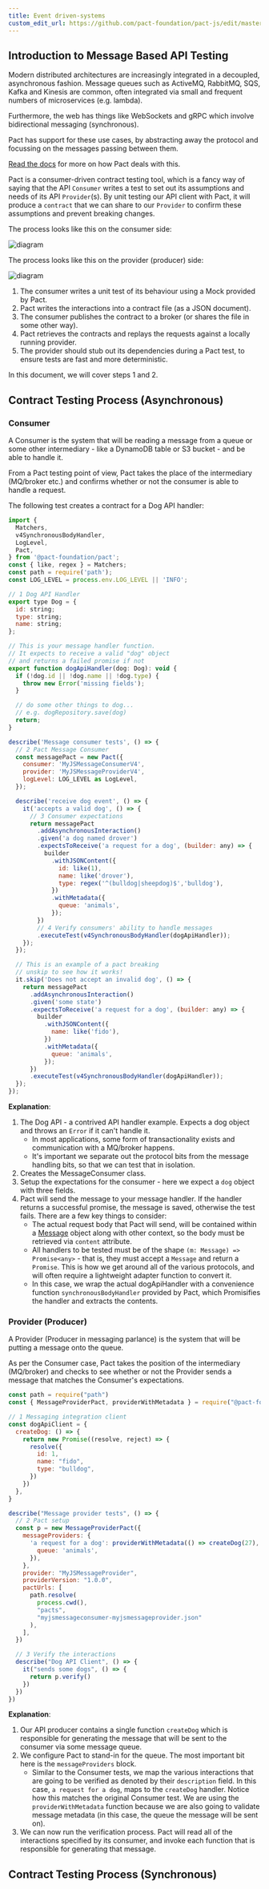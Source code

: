 ```yaml
---
title: Event driven-systems
custom_edit_url: https://github.com/pact-foundation/pact-js/edit/master/docs/messages.md
---
```

<!-- This file has been synced from the pact-foundation/pact-js repository. Please do not edit it directly. The URL of the source file can be found in the custom_edit_url value above -->

## Introduction to Message Based API Testing

Modern distributed architectures are increasingly integrated in a decoupled, asynchronous fashion. Message queues such as ActiveMQ, RabbitMQ, SQS, Kafka and Kinesis are common, often integrated via small and frequent numbers of microservices (e.g. lambda).

Furthermore, the web has things like WebSockets and gRPC which involve bidirectional messaging (synchronous).

Pact has support for these use cases, by abstracting away the protocol and focussing on the messages passing between them.

[Read the docs](https://docs.pact.io/getting_started/how_pact_works#non-http-testing-message-pact) for more on how Pact deals with this.


Pact is a consumer-driven contract testing tool, which is a fancy way of saying that the API `Consumer` writes a test to set out its assumptions and needs of its API `Provider`(s). By unit testing our API client with Pact, it will produce a `contract` that we can share to our `Provider` to confirm these assumptions and prevent breaking changes.

The process looks like this on the consumer side:

![diagram](https://raw.githubusercontent.com/pact-foundation/pact-js/master/docs/diagrams/message-consumer.png)

The process looks like this on the provider (producer) side:

![diagram](https://raw.githubusercontent.com/pact-foundation/pact-js/master/docs/diagrams/message-provider.png)

1. The consumer writes a unit test of its behaviour using a Mock provided by Pact.
1. Pact writes the interactions into a contract file (as a JSON document).
1. The consumer publishes the contract to a broker (or shares the file in some other way).
1. Pact retrieves the contracts and replays the requests against a locally running provider.
1. The provider should stub out its dependencies during a Pact test, to ensure tests are fast and more deterministic.

In this document, we will cover steps 1 and 2.

## Contract Testing Process (Asynchronous)

### Consumer

A Consumer is the system that will be reading a message from a queue or some other intermediary - like a DynamoDB table or S3 bucket - and be able to handle it.

From a Pact testing point of view, Pact takes the place of the intermediary (MQ/broker etc.) and confirms whether or not the consumer is able to handle a request.

The following test creates a contract for a Dog API handler:

```js
import {
  Matchers,
  v4SynchronousBodyHandler,
  LogLevel,
  Pact,
} from '@pact-foundation/pact';
const { like, regex } = Matchers;
const path = require('path');
const LOG_LEVEL = process.env.LOG_LEVEL || 'INFO';

// 1 Dog API Handler
export type Dog = {
  id: string;
  type: string;
  name: string;
};

// This is your message handler function.
// It expects to receive a valid "dog" object
// and returns a failed promise if not
export function dogApiHandler(dog: Dog): void {
  if (!dog.id || !dog.name || !dog.type) {
    throw new Error('missing fields');
  }

  // do some other things to dog...
  // e.g. dogRepository.save(dog)
  return;
}

describe('Message consumer tests', () => {
  // 2 Pact Message Consumer
  const messagePact = new Pact({
    consumer: 'MyJSMessageConsumerV4',
    provider: 'MyJSMessageProviderV4',
    logLevel: LOG_LEVEL as LogLevel,
  });

  describe('receive dog event', () => {
    it('accepts a valid dog', () => {
      // 3 Consumer expectations
      return messagePact
        .addAsynchronousInteraction()
        .given('a dog named drover')
        .expectsToReceive('a request for a dog', (builder: any) => {
          builder
            .withJSONContent({
              id: like(1),
              name: like('drover'),
              type: regex('^(bulldog|sheepdog)$','bulldog'),
            })
            .withMetadata({
              queue: 'animals',
            });
        })
        // 4 Verify consumers' ability to handle messages
        .executeTest(v4SynchronousBodyHandler(dogApiHandler));
    });
  });

  // This is an example of a pact breaking
  // unskip to see how it works!
  it.skip('Does not accept an invalid dog', () => {
    return messagePact
      .addAsynchronousInteraction()
      .given('some state')
      .expectsToReceive('a request for a dog', (builder: any) => {
        builder
          .withJSONContent({
            name: like('fido'),
          })
          .withMetadata({
            queue: 'animals',
          });
      })
      .executeTest(v4SynchronousBodyHandler(dogApiHandler));
  });
});

```

**Explanation**:

1.  The Dog API - a contrived API handler example. Expects a dog object and throws an `Error` if it can't handle it.
    - In most applications, some form of transactionality exists and communication with a MQ/broker happens.
    - It's important we separate out the protocol bits from the message handling bits, so that we can test that in isolation.
1.  Creates the MessageConsumer class.
1.  Setup the expectations for the consumer - here we expect a `dog` object with three fields.
1.  Pact will send the message to your message handler. If the handler returns a successful promise, the message is saved, otherwise the test fails. There are a few key things to consider:
    - The actual request body that Pact will send, will be contained within a [Message](https://github.com/pact-foundation/pact-js/tree/master/src/dsl/message.ts) object along with other context, so the body must be retrieved via `content` attribute.
    - All handlers to be tested must be of the shape `(m: Message) => Promise<any>` - that is, they must accept a `Message` and return a `Promise`. This is how we get around all of the various protocols, and will often require a lightweight adapter function to convert it.
    - In this case, we wrap the actual dogApiHandler with a convenience function `synchronousBodyHandler` provided by Pact, which Promisifies the handler and extracts the contents.

### Provider (Producer)

A Provider (Producer in messaging parlance) is the system that will be putting a message onto the queue.

As per the Consumer case, Pact takes the position of the intermediary (MQ/broker) and checks to see whether or not the Provider sends a message that matches the Consumer's expectations.

```js
const path = require("path")
const { MessageProviderPact, providerWithMetadata } = require("@pact-foundation/pact");

// 1 Messaging integration client
const dogApiClient = {
  createDog: () => {
    return new Promise((resolve, reject) => {
      resolve({
        id: 1,
        name: "fido",
        type: "bulldog",
      })
    })
  },
}

describe("Message provider tests", () => {
  // 2 Pact setup
  const p = new MessageProviderPact({
    messageProviders: {
      'a request for a dog': providerWithMetadata(() => createDog(27), {
        queue: 'animals',
      }),
    },
    provider: "MyJSMessageProvider",
    providerVersion: "1.0.0",
    pactUrls: [
      path.resolve(
        process.cwd(),
        "pacts",
        "myjsmessageconsumer-myjsmessageprovider.json"
      ),
    ],
  })

  // 3 Verify the interactions
  describe("Dog API Client", () => {
    it("sends some dogs", () => {
      return p.verify()
    })
  })
})
```

**Explanation**:

1.  Our API producer contains a single function `createDog` which is responsible for generating the message that will be sent to the consumer via some message queue.
1.  We configure Pact to stand-in for the queue. The most important bit here is the `messageProviders` block.
    - Similar to the Consumer tests, we map the various interactions that are going to be verified as denoted by their `description` field. In this case, `a request for a dog`, maps to the `createDog` handler. Notice how this matches the original Consumer test. We are using the `providerWithMetadata` function because we are also going to validate message metadata (in this case, the queue the message will be sent on).
1.  We can now run the verification process. Pact will read all of the interactions specified by its consumer, and invoke each function that is responsible for generating that message.

## Contract Testing Process (Synchronous)
